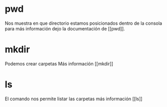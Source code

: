 # pwd

Nos muestra en que directorio estamos posicionados dentro de la consola para más información dejo la documentación de [[pwd]].

# mkdir

Podemos crear carpetas
Más información [[mkdir]]

# ls

El comando nos permite listar las carpetas más información [[ls]]
